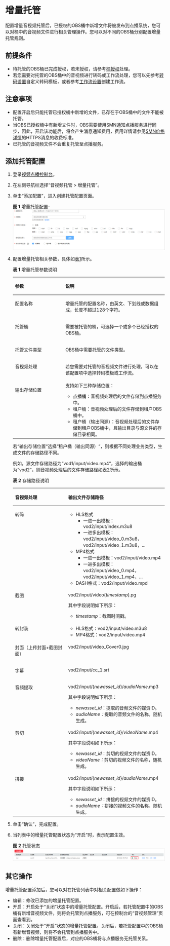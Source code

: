 # 增量托管<a name="vod010032"></a>

配置增量音视频托管后，已授权的OBS桶中新增文件将被发布到点播系统，您可以对桶中的音视频文件进行相关管理操作。您可以对不同的OBS桶分别配置增量托管规则。

## 前提条件<a name="section1878671175110"></a>

-   待托管的OBS桶已完成授权，若未授权，请参考[桶授权](桶授权.md)处理。
-   若您需要对托管的OBS桶中的音视频进行转码或工作流处理，您可以先参考[转码设置](转码设置.md)自定义转码模板，或者参考[工作流设置](工作流设置.md)创建工作流。

## 注意事项<a name="section1912611455720"></a>

-   配置开启后只能托管已授权桶中新增的文件，已存在于OBS桶中的文件不能被托管。
-   当OBS已授权桶中有新增文件时，OBS需要使用SMN通知点播服务进行同步，因此，开启该功能后，将会产生消息通知费用，费用详情请参见[SMN价格详情](https://www.huaweicloud.com/pricing.html?tab=detail#/smn)的HTTPS消息的收费标准。
-   已托管的音视频文件不会重复托管至点播服务。

## 添加托管配置<a name="section14659174185716"></a>

1.  登录[视频点播控制台](https://console.huaweicloud.com/vod)。
2.  在左侧导航栏选择“音视频托管 \> 增量托管”。
3.  单击“添加配置”，进入创建托管配置页面。

    **图 1**  增量托管配置-<a name="fig8752192119443"></a>  
    ![](figures/增量托管配置-.png "增量托管配置-")

4.  配置增量托管相关参数，具体如[表1](#table205301130152214)所示。

    **表 1**  增量托管参数说明

    <a name="table205301130152214"></a>
    <table><thead align="left"><tr id="row195305309225"><th class="cellrowborder" valign="top" width="33.18%" id="mcps1.2.3.1.1"><p id="p135301530162216"><a name="p135301530162216"></a><a name="p135301530162216"></a>参数</p>
    </th>
    <th class="cellrowborder" valign="top" width="66.82000000000001%" id="mcps1.2.3.1.2"><p id="p8530153072213"><a name="p8530153072213"></a><a name="p8530153072213"></a>说明</p>
    </th>
    </tr>
    </thead>
    <tbody><tr id="row3530830192215"><td class="cellrowborder" valign="top" width="33.18%" headers="mcps1.2.3.1.1 "><p id="p1453043082211"><a name="p1453043082211"></a><a name="p1453043082211"></a>配置名称</p>
    </td>
    <td class="cellrowborder" valign="top" width="66.82000000000001%" headers="mcps1.2.3.1.2 "><p id="p953043011225"><a name="p953043011225"></a><a name="p953043011225"></a>增量托管的配置名称，由英文、下划线或数据组成，长度不超过128个字符。</p>
    </td>
    </tr>
    <tr id="row14530103052216"><td class="cellrowborder" valign="top" width="33.18%" headers="mcps1.2.3.1.1 "><p id="p195306307226"><a name="p195306307226"></a><a name="p195306307226"></a>托管桶</p>
    </td>
    <td class="cellrowborder" valign="top" width="66.82000000000001%" headers="mcps1.2.3.1.2 "><p id="p3530430102214"><a name="p3530430102214"></a><a name="p3530430102214"></a>需要被托管的桶，可选择一个或多个已经授权的OBS桶。</p>
    </td>
    </tr>
    <tr id="row2530163012220"><td class="cellrowborder" valign="top" width="33.18%" headers="mcps1.2.3.1.1 "><p id="p19530183014227"><a name="p19530183014227"></a><a name="p19530183014227"></a>托管文件类型</p>
    </td>
    <td class="cellrowborder" valign="top" width="66.82000000000001%" headers="mcps1.2.3.1.2 "><p id="p16530103042217"><a name="p16530103042217"></a><a name="p16530103042217"></a>OBS桶中需要托管的文件类型。</p>
    </td>
    </tr>
    <tr id="row473465014263"><td class="cellrowborder" valign="top" width="33.18%" headers="mcps1.2.3.1.1 "><p id="p4735135092617"><a name="p4735135092617"></a><a name="p4735135092617"></a>音视频处理</p>
    </td>
    <td class="cellrowborder" valign="top" width="66.82000000000001%" headers="mcps1.2.3.1.2 "><p id="p187356504260"><a name="p187356504260"></a><a name="p187356504260"></a>若您需要对托管的音视频文件进行处理，可以在该配置项中选择转码模板或工作流。</p>
    </td>
    </tr>
    <tr id="row587932916275"><td class="cellrowborder" valign="top" width="33.18%" headers="mcps1.2.3.1.1 "><p id="p1587922922711"><a name="p1587922922711"></a><a name="p1587922922711"></a>输出存储位置</p>
    </td>
    <td class="cellrowborder" valign="top" width="66.82000000000001%" headers="mcps1.2.3.1.2 "><div class="p" id="p15879152932711"><a name="p15879152932711"></a><a name="p15879152932711"></a>支持如下三种存储位置：<a name="ul1975815416352"></a><a name="ul1975815416352"></a><ul id="ul1975815416352"><li>点播桶：音视频处理后的文件存储到点播服务中。</li><li>租户桶：音视频处理后的文件存储到租户OBS桶中。</li><li>租户桶（输出同源）：音视频处理后的文件存储到租户OBS桶中，且输出目录与源文件的存储目录相同。</li></ul>
    </div>
    </td>
    </tr>
    </tbody>
    </table>

    若“输出存储位置“选择“租户桶（输出同源）“，则根据不同处理业务类型，生成文件的存储路径不同。

    例如，源文件存储路径为“vod1/input/video.mp4“，选择的输出桶为“vod2“，则音视频处理后的文件存储路径如[表2](#table34919212005)所示。

    **表 2**  存储路径说明

    <a name="table34919212005"></a>
    <table><thead align="left"><tr id="row3491321305"><th class="cellrowborder" valign="top" width="35.03%" id="mcps1.2.3.1.1"><p id="p94911621904"><a name="p94911621904"></a><a name="p94911621904"></a>音视频处理</p>
    </th>
    <th class="cellrowborder" valign="top" width="64.97%" id="mcps1.2.3.1.2"><p id="p124914211011"><a name="p124914211011"></a><a name="p124914211011"></a>输出文件存储路径</p>
    </th>
    </tr>
    </thead>
    <tbody><tr id="row34915211903"><td class="cellrowborder" valign="top" width="35.03%" headers="mcps1.2.3.1.1 "><p id="p949120211007"><a name="p949120211007"></a><a name="p949120211007"></a>转码</p>
    </td>
    <td class="cellrowborder" valign="top" width="64.97%" headers="mcps1.2.3.1.2 "><a name="ul1669637141411"></a><a name="ul1669637141411"></a><ul id="ul1669637141411"><li>HLS格式<a name="ul10345204116333"></a><a name="ul10345204116333"></a><ul id="ul10345204116333"><li>一进一出模板：vod2/input/index.m3u8</li><li>一进多出模板：vod2/input/video_0.m3u8，vod2/input/video_1.m3u8，...</li></ul>
    </li><li>MP4格式<a name="ul4993152193112"></a><a name="ul4993152193112"></a><ul id="ul4993152193112"><li>一进一出模板：vod2/input/video.mp4</li><li>一进多出模板：vod2/input/video_0.mp4，vod2/input/video_1.mp4，...</li></ul>
    </li><li>DASH格式：vod2/input/video.mpd</li></ul>
    </td>
    </tr>
    <tr id="row1549115211902"><td class="cellrowborder" valign="top" width="35.03%" headers="mcps1.2.3.1.1 "><p id="p1149110219014"><a name="p1149110219014"></a><a name="p1149110219014"></a>截图</p>
    </td>
    <td class="cellrowborder" valign="top" width="64.97%" headers="mcps1.2.3.1.2 "><p id="p1414105910177"><a name="p1414105910177"></a><a name="p1414105910177"></a>vod2/input/video{<em id="i274485315186"><a name="i274485315186"></a><a name="i274485315186"></a>timestamp</em>}.pg</p>
    <div class="p" id="p1688725610223"><a name="p1688725610223"></a><a name="p1688725610223"></a>其中字段说明如下所示：<a name="ul0439116102312"></a><a name="ul0439116102312"></a><ul id="ul0439116102312"><li><em id="i1589754801812"><a name="i1589754801812"></a><a name="i1589754801812"></a>timestamp</em>：截图时间戳。</li></ul>
    </div>
    </td>
    </tr>
    <tr id="row149110216015"><td class="cellrowborder" valign="top" width="35.03%" headers="mcps1.2.3.1.1 "><p id="p144921214010"><a name="p144921214010"></a><a name="p144921214010"></a>转封装</p>
    </td>
    <td class="cellrowborder" valign="top" width="64.97%" headers="mcps1.2.3.1.2 "><a name="ul1597655413118"></a><a name="ul1597655413118"></a><ul id="ul1597655413118"><li>HLS格式：vod2/input/video.m3u8</li><li>MP4格式：vod2/input/video.mp4</li></ul>
    </td>
    </tr>
    <tr id="row665510181523"><td class="cellrowborder" valign="top" width="35.03%" headers="mcps1.2.3.1.1 "><p id="p16655111819212"><a name="p16655111819212"></a><a name="p16655111819212"></a>封面（上传封面+截图封面）</p>
    </td>
    <td class="cellrowborder" valign="top" width="64.97%" headers="mcps1.2.3.1.2 "><p id="p164911217010"><a name="p164911217010"></a><a name="p164911217010"></a>vod2/input/video_Cover0.jpg</p>
    </td>
    </tr>
    <tr id="row519815111319"><td class="cellrowborder" valign="top" width="35.03%" headers="mcps1.2.3.1.1 "><p id="p9198611338"><a name="p9198611338"></a><a name="p9198611338"></a>字幕</p>
    </td>
    <td class="cellrowborder" valign="top" width="64.97%" headers="mcps1.2.3.1.2 "><p id="p19198411318"><a name="p19198411318"></a><a name="p19198411318"></a>vod2/input/cc_1.srt</p>
    </td>
    </tr>
    <tr id="row93212014532"><td class="cellrowborder" valign="top" width="35.03%" headers="mcps1.2.3.1.1 "><p id="p1932261418316"><a name="p1932261418316"></a><a name="p1932261418316"></a>音频提取</p>
    </td>
    <td class="cellrowborder" valign="top" width="64.97%" headers="mcps1.2.3.1.2 "><p id="p310714597241"><a name="p310714597241"></a><a name="p310714597241"></a>vod2/input/{<em id="i6107125916247"><a name="i6107125916247"></a><a name="i6107125916247"></a>newasset_id</em>}/<em id="i1340132816269"><a name="i1340132816269"></a><a name="i1340132816269"></a>audioName</em>.mp3</p>
    <div class="p" id="p4866142911254"><a name="p4866142911254"></a><a name="p4866142911254"></a>其中字段说明如下所示：<a name="ul1776843715251"></a><a name="ul1776843715251"></a><ul id="ul1776843715251"><li><em id="i177701332192514"><a name="i177701332192514"></a><a name="i177701332192514"></a>newasset_id</em>：提取的音频文件的媒资ID。</li><li><em id="i1634519552619"><a name="i1634519552619"></a><a name="i1634519552619"></a>audioName：</em>提取的音频文件的名称，随机生成。</li></ul>
    </div>
    </td>
    </tr>
    <tr id="row1183030039"><td class="cellrowborder" valign="top" width="35.03%" headers="mcps1.2.3.1.1 "><p id="p12183830037"><a name="p12183830037"></a><a name="p12183830037"></a>剪切</p>
    </td>
    <td class="cellrowborder" valign="top" width="64.97%" headers="mcps1.2.3.1.2 "><p id="p920244622819"><a name="p920244622819"></a><a name="p920244622819"></a>vod2/input/{<em id="i8202154617283"><a name="i8202154617283"></a><a name="i8202154617283"></a>newasset_id</em>}/<em id="i1720284619282"><a name="i1720284619282"></a><a name="i1720284619282"></a>videoName</em>.mp4</p>
    <div class="p" id="p1520234682819"><a name="p1520234682819"></a><a name="p1520234682819"></a>其中字段说明如下所示：<a name="ul152021146142810"></a><a name="ul152021146142810"></a><ul id="ul152021146142810"><li><em id="i202021046152818"><a name="i202021046152818"></a><a name="i202021046152818"></a>newasset_id</em>：剪切的视频文件的媒资ID。</li><li><em id="i1510412405292"><a name="i1510412405292"></a><a name="i1510412405292"></a>videoName：</em>剪切的视频文件的名称，随机生成。</li></ul>
    </div>
    </td>
    </tr>
    <tr id="row629635418416"><td class="cellrowborder" valign="top" width="35.03%" headers="mcps1.2.3.1.1 "><p id="p32971154240"><a name="p32971154240"></a><a name="p32971154240"></a>拼接</p>
    </td>
    <td class="cellrowborder" valign="top" width="64.97%" headers="mcps1.2.3.1.2 "><p id="p15323447162814"><a name="p15323447162814"></a><a name="p15323447162814"></a>vod2/input/{<em id="i153230479287"><a name="i153230479287"></a><a name="i153230479287"></a>newasset_id</em>}/<em id="i032334742819"><a name="i032334742819"></a><a name="i032334742819"></a>audioName</em>.mp4</p>
    <div class="p" id="p163237474281"><a name="p163237474281"></a><a name="p163237474281"></a>其中字段说明如下所示：<a name="ul9323184772815"></a><a name="ul9323184772815"></a><ul id="ul9323184772815"><li><em id="i15323174714286"><a name="i15323174714286"></a><a name="i15323174714286"></a>newasset_id</em>：拼接的视频文件的媒资ID。</li><li><em id="i04551748142911"><a name="i04551748142911"></a><a name="i04551748142911"></a>audioName：</em>拼接的视频文件的名称，随机生成。</li></ul>
    </div>
    </td>
    </tr>
    </tbody>
    </table>

5.  单击“确认”，完成配置。
6.  当列表中的增量托管配置状态为“开启”时，表示配置生效。

    **图 2**  托管状态<a name="fig8457183744412"></a>  
    ![](figures/托管状态.png "托管状态")


## 其它操作<a name="section1680216589810"></a>

增量托管配置添加后，您可以对在托管列表中对相关配置做如下操作：

-   编辑：修改已添加的增量托管配置。
-   开启：开启处于“关闭”状态中的增量托管配置。开启后，若托管配置中的OBS桶有新增音视频文件，则将会托管到点播服务，可在控制台的“音视频管理”页面查看到。
-   关闭：关闭处于“开启”状态的增量托管配置。关闭后，若托管配置中的OBS桶有新增音视频，则将不会托管到点播服务中。
-   删除：删除增量托管配置后，对应的OBS桶将与点播服务无托管关系。

